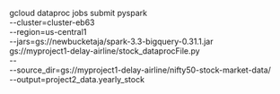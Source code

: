gcloud dataproc jobs submit pyspark \
 --cluster=cluster-eb63 \
 --region=us-central1 \
 --jars=gs://newbucketaja/spark-3.3-bigquery-0.31.1.jar \
 gs://myproject1-delay-airline/stock_dataprocFile.py \
 -- \
 --source_dir=gs://myproject1-delay-airline/nifty50-stock-market-data/ \
 --output=project2_data.yearly_stock
